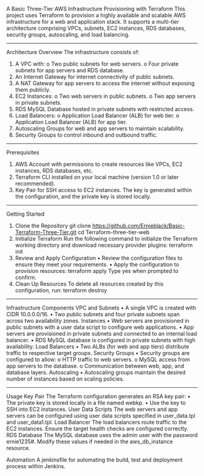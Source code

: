 A Basic Three-Tier AWS Infrastructure Provisioning with Terraform
This project uses Terraform to provision a highly available and scalable AWS infrastructure for a web and application stack. It supports a multi-tier architecture comprising VPCs, subnets, EC2 instances, RDS databases, security groups, autoscaling, and load balancing.
________________________________________
Architecture Overview
The infrastructure consists of:
1.	A VPC with:
o	Two public subnets for web servers.
o	Four private subnets for app servers and RDS database.
2.	An Internet Gateway for internet connectivity of public subnets.
3.	A NAT Gateway for app servers to access the internet without exposing them publicly.
4.	EC2 Instances:
o	Two web servers in public subnets.
o	Two app servers in private subnets.
5.	RDS MySQL Database hosted in private subnets with restricted access.
6.	Load Balancers:
o	Application Load Balancer (ALB) for web tier.
o	Application Load Balancer (ALB) for app tier.
7.	Autoscaling Groups for web and app servers to maintain scalability.
8.	Security Groups to control inbound and outbound traffic.
________________________________________
Prerequisites
1.	AWS Account with permissions to create resources like VPCs, EC2 instances, RDS databases, etc.
2.	Terraform CLI installed on your local machine (version 1.0 or later recommended).
3.	Key Pair for SSH access to EC2 instances. The key is generated within the configuration, and the private key is stored locally.
________________________________________
Getting Started
1. Clone the Repository
git clone https://github.com/Ernieblack/Basic-Terraform-Three-Tier.git
cd Terraform-three-tier-web
2. Initialize Terraform
Run the following command to initialize the Terraform working directory and download necessary provider plugins:
terraform init
3. Review and Apply Configuration
•	Review the configuration files to ensure they meet your requirements.
•	Apply the configuration to provision resources:
terraform apply
Type yes when prompted to confirm.
4. Clean Up Resources
To delete all resources created by this configuration, run:
terraform destroy
________________________________________
Infrastructure Components
VPC and Subnets
•	A single VPC is created with CIDR 10.0.0.0/16.
•	Two public subnets and four private subnets span across two availability zones.
Instances
•	Web servers are provisioned in public subnets with a user data script to configure web applications.
•	App servers are provisioned in private subnets and connected to an internal load balancer.
•	RDS MySQL database is configured in private subnets with high availability.
Load Balancers
•	Two ALBs (for web and app tiers) distribute traffic to respective target groups.
Security Groups
•	Security groups are configured to allow: 
o	HTTP traffic to web servers.
o	MySQL access from app servers to the database.
o	Communication between web, app, and database layers.
Autoscaling
•	Autoscaling groups maintain the desired number of instances based on scaling policies.
________________________________________
Usage
Key Pair
The Terraform configuration generates an RSA key pair:
•	The private key is stored locally in a file named webkp.
•	Use the key to SSH into EC2 instances.
User Data Scripts
The web servers and app servers can be configured using user data scripts specified in user_data.tpl and user_data1.tpl.
Load Balancer
The load balancers route traffic to the EC2 instances. Ensure the target health checks are configured correctly.
RDS Database
The MySQL database uses the admin user with the password ernie1235#. Modify these values if needed in the aws_db_instance resource.

Automation
A jenkinsfile for automating the build, test and deployment process within Jenkins.

